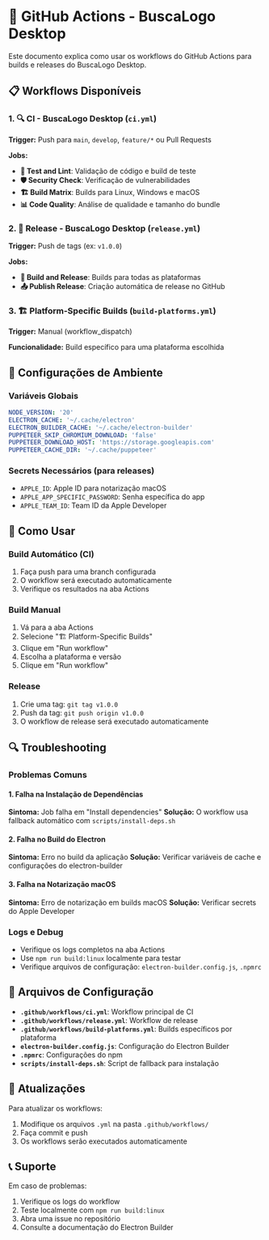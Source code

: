 # 🚀 GitHub Actions - BuscaLogo Desktop

Este documento explica como usar os workflows do GitHub Actions para builds e releases do BuscaLogo Desktop.

## 📋 Workflows Disponíveis

### 1. 🔍 CI - BuscaLogo Desktop (`ci.yml`)
**Trigger:** Push para `main`, `develop`, `feature/*` ou Pull Requests

**Jobs:**
- **🧪 Test and Lint**: Validação de código e build de teste
- **🛡️ Security Check**: Verificação de vulnerabilidades
- **🏗️ Build Matrix**: Builds para Linux, Windows e macOS
- **📊 Code Quality**: Análise de qualidade e tamanho do bundle

### 2. 🚀 Release - BuscaLogo Desktop (`release.yml`)
**Trigger:** Push de tags (ex: `v1.0.0`)

**Jobs:**
- **🚀 Build and Release**: Builds para todas as plataformas
- **📤 Publish Release**: Criação automática de release no GitHub

### 3. 🏗️ Platform-Specific Builds (`build-platforms.yml`)
**Trigger:** Manual (workflow_dispatch)

**Funcionalidade:** Build específico para uma plataforma escolhida

## 🔧 Configurações de Ambiente

### Variáveis Globais
```yaml
NODE_VERSION: '20'
ELECTRON_CACHE: '~/.cache/electron'
ELECTRON_BUILDER_CACHE: '~/.cache/electron-builder'
PUPPETEER_SKIP_CHROMIUM_DOWNLOAD: 'false'
PUPPETEER_DOWNLOAD_HOST: 'https://storage.googleapis.com'
PUPPETEER_CACHE_DIR: '~/.cache/puppeteer'
```

### Secrets Necessários (para releases)
- `APPLE_ID`: Apple ID para notarização macOS
- `APPLE_APP_SPECIFIC_PASSWORD`: Senha específica do app
- `APPLE_TEAM_ID`: Team ID da Apple Developer

## 🚀 Como Usar

### Build Automático (CI)
1. Faça push para uma branch configurada
2. O workflow será executado automaticamente
3. Verifique os resultados na aba Actions

### Build Manual
1. Vá para a aba Actions
2. Selecione "🏗️ Platform-Specific Builds"
3. Clique em "Run workflow"
4. Escolha a plataforma e versão
5. Clique em "Run workflow"

### Release
1. Crie uma tag: `git tag v1.0.0`
2. Push da tag: `git push origin v1.0.0`
3. O workflow de release será executado automaticamente

## 🔍 Troubleshooting

### Problemas Comuns

#### 1. Falha na Instalação de Dependências
**Sintoma:** Job falha em "Install dependencies"
**Solução:** O workflow usa fallback automático com `scripts/install-deps.sh`

#### 2. Falha no Build do Electron
**Sintoma:** Erro no build da aplicação
**Solução:** Verificar variáveis de cache e configurações do electron-builder

#### 3. Falha na Notarização macOS
**Sintoma:** Erro de notarização em builds macOS
**Solução:** Verificar secrets do Apple Developer

### Logs e Debug
- Verifique os logs completos na aba Actions
- Use `npm run build:linux` localmente para testar
- Verifique arquivos de configuração: `electron-builder.config.js`, `.npmrc`

## 📁 Arquivos de Configuração

- **`.github/workflows/ci.yml`**: Workflow principal de CI
- **`.github/workflows/release.yml`**: Workflow de release
- **`.github/workflows/build-platforms.yml`**: Builds específicos por plataforma
- **`electron-builder.config.js`**: Configuração do Electron Builder
- **`.npmrc`**: Configurações do npm
- **`scripts/install-deps.sh`**: Script de fallback para instalação

## 🔄 Atualizações

Para atualizar os workflows:
1. Modifique os arquivos `.yml` na pasta `.github/workflows/`
2. Faça commit e push
3. Os workflows serão executados automaticamente

## 📞 Suporte

Em caso de problemas:
1. Verifique os logs do workflow
2. Teste localmente com `npm run build:linux`
3. Abra uma issue no repositório
4. Consulte a documentação do Electron Builder
